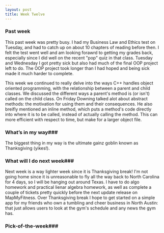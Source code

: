 ```yaml
---
layout: post
title: Week Twelve
---
```


### Past week
This past week was pretty busy. I had my Business Law and Ethics test on Tuesday, and had to catch up on about 10 chapters of reading before then. I felt the test went well and am looking forawrd to getting my grades back, especially since I did well on the recent "pop" quiz in that class. Tuesday and Wednesday I got pretty sick but also had much of the final OOP project left to do. The OOP project took longer than I had hoped and being sick made it much harder to complete.

This week we continued to really delve into the ways C++ handles object oriented programming, with the relationship between a parent and child classes. We discussed the different ways a parent's method is (or isn't) called on the child class. On Friday Downing talked alot about abstract methods: the motivation for using them and their consequences. He also breifly mentioned an inline method, which puts a method's code directly into where it is to be called, instead of actually calling the method. This can more efficient with respect to time, but make for a larger object file.

### What’s in my way###
The biggest thing in my way is the ultimate gainz goblin known as Thanksgiving (yikes!). 

### What will I do next week###
Next week is a way lighter week since it is Thanksgiving break! I'm not going home since it is unreasonable to fly all the way back to North Carolina for 4 days, so I will be hanging out around Texas. I have to do algo homework and practical lienar algebra homework, as well as complete a couple of tickets pretty quickly before the next update release on MapMyFitness. Over Thanksgiving break I hope to get started on a simple app for my friends who own a tumbling and cheer business in North Austin: that just allows users to look at the gym's schedule and any news the gym has.

### Pick-of-the-week###
